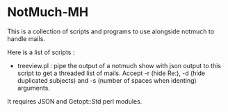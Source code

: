 NotMuch-MH
=================

This is a collection of scripts and programs to use
alongside notmuch to handle mails.

Here is a list of scripts :
 - treeview.pl : pipe the output of a notmuch show
   with json output to this script to get a threaded
   list of mails. Accept -r (hide Re:), -d (hide
   duplicated subjects) and -s (number of spaces
   when identing) arguments.

It requires JSON and Getopt::Std perl modules.

